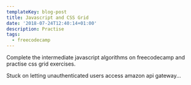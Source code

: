 ```yaml
---
templateKey: blog-post
title: Javascript and CSS Grid
date: '2018-07-24T12:40:14+01:00'
description: Practise
tags:
  - freecodecamp
---
```

Complete the intermediate javascript algorithms on freecodecamp and practise css grid exercises.

Stuck on letting unauthenticated users access amazon api gateway...
